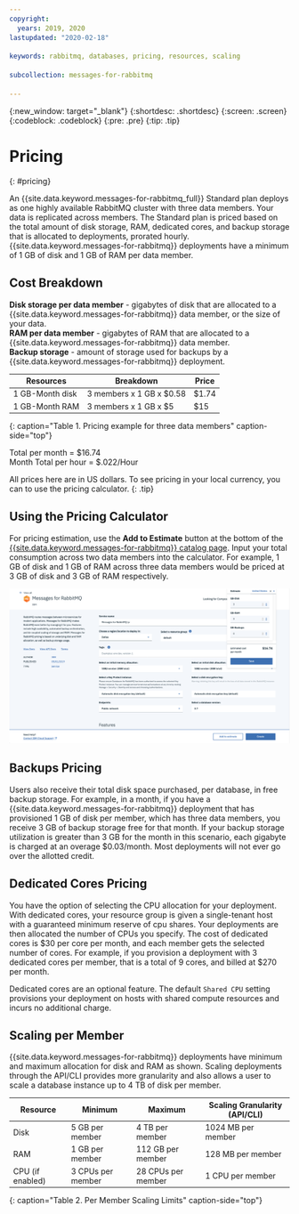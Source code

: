 ```yaml
---
copyright:
  years: 2019, 2020
lastupdated: "2020-02-18"

keywords: rabbitmq, databases, pricing, resources, scaling

subcollection: messages-for-rabbitmq

---
```


{:new_window: target="_blank"}
{:shortdesc: .shortdesc}
{:screen: .screen}
{:codeblock: .codeblock}
{:pre: .pre}
{:tip: .tip}


# Pricing
{: #pricing}

An {{site.data.keyword.messages-for-rabbitmq_full}} Standard plan deploys as one highly available RabbitMQ cluster with three data members. Your data is replicated across members. The Standard plan is priced based on the total amount of disk storage, RAM, dedicated cores, and backup storage that is allocated to deployments, prorated hourly. {{site.data.keyword.messages-for-rabbitmq}} deployments have a minimum of 1 GB of disk and 1 GB of RAM per data member.

## Cost Breakdown

**Disk storage per data member** - gigabytes of disk that are allocated to a {{site.data.keyword.messages-for-rabbitmq}} data member, or the size of your data.  
**RAM per data member** - gigabytes of RAM that are allocated to a {{site.data.keyword.messages-for-rabbitmq}} data member.  
**Backup storage** - amount of storage used for backups by a {{site.data.keyword.messages-for-rabbitmq}} deployment.

Resources | Breakdown | Price
-------|-------|-------
1 GB-Month disk | 3 members x 1 GB x $0.58 | $1.74
1 GB-Month RAM | 3 members x 1 GB  x $5 | $15
{: caption="Table 1. Pricing example for three data members" caption-side="top"}

Total per month = $16.74  
Month Total per hour = $.022/Hour  

All prices here are in US dollars. To see pricing in your local currency, you can to use the pricing calculator.
{: .tip}

## Using the Pricing Calculator

For pricing estimation, use the **Add to Estimate** button at the bottom of the [{{site.data.keyword.messages-for-rabbitmq}} catalog page](https://cloud.ibm.com/catalog/services/messages-for-rabbitmq). Input your total consumption across two data members into the calculator. For example, 1 GB of disk and 1 GB of RAM across three data members would be priced at 3 GB of disk and 3 GB of RAM respectively.

![Pricing calculator estimation with 1 GB of disk and 1 GB of RAM, per member](images/pricing-calc.png)

## Backups Pricing

Users also receive their total disk space purchased, per database, in free backup storage. For example, in a month, if you have a {{site.data.keyword.messages-for-rabbitmq}} deployment that has provisioned 1 GB of disk per member, which has three data members, you receive 3 GB of backup storage free for that month. If your backup storage utilization is greater than 3 GB for the month in this scenario, each gigabyte is charged at an overage $0.03/month. Most deployments will not ever go over the allotted credit.

## Dedicated Cores Pricing

You have the option of selecting the CPU allocation for your deployment. With dedicated cores, your resource group is given a single-tenant host with a guaranteed minimum reserve of cpu shares. Your deployments are then allocated the number of CPUs you specify. The cost of dedicated cores is $30 per core per month, and each member gets the selected number of cores. For example, if you provision a deployment with 3 dedicated cores per member, that is a total of 9 cores, and billed at $270 per month. 

Dedicated cores are an optional feature. The default `Shared CPU` setting provisions your deployment on hosts with shared compute resources and incurs no additional charge.

## Scaling per Member

{{site.data.keyword.messages-for-rabbitmq}} deployments have minimum and maximum allocation for disk and RAM as shown. Scaling deployments through the API/CLI provides more granularity and also allows a user to scale a database instance up to 4 TB of disk per member.

Resource | Minimum | Maximum | Scaling Granularity (API/CLI)
----------|-----|-----|-------
Disk | 5 GB per member | 4 TB per member | 1024 MB per member
RAM | 1 GB per member | 112 GB per member | 128 MB per member
CPU (if enabled) | 3 CPUs per member | 28 CPUs per member| 1 CPU per member
{: caption="Table 2. Per Member Scaling Limits" caption-side="top"}

